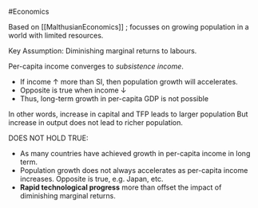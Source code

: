 #Economics 

Based on [[MalthusianEconomics]] ; 
	focusses on growing population in a world with limited resources.

Key Assumption: Diminishing marginal returns to labours. 

Per-capita income converges to *subsistence income*. 
- If income $\uparrow$ more than SI, then population growth will accelerates. 
- Opposite is true when income $\downarrow$ 
- Thus, long-term growth in per-capita GDP is not possible

In other words, increase in capital and TFP leads to larger population
	But increase in output does not lead to richer population.


DOES NOT HOLD TRUE:
- As many countries have achieved growth in per-capita income in long term.
- Population growth does not always accelerates as per-capita income increases. Opposite is true, e.g. Japan, etc.
- **Rapid technological progress** more than offset the impact of diminishing marginal returns. 